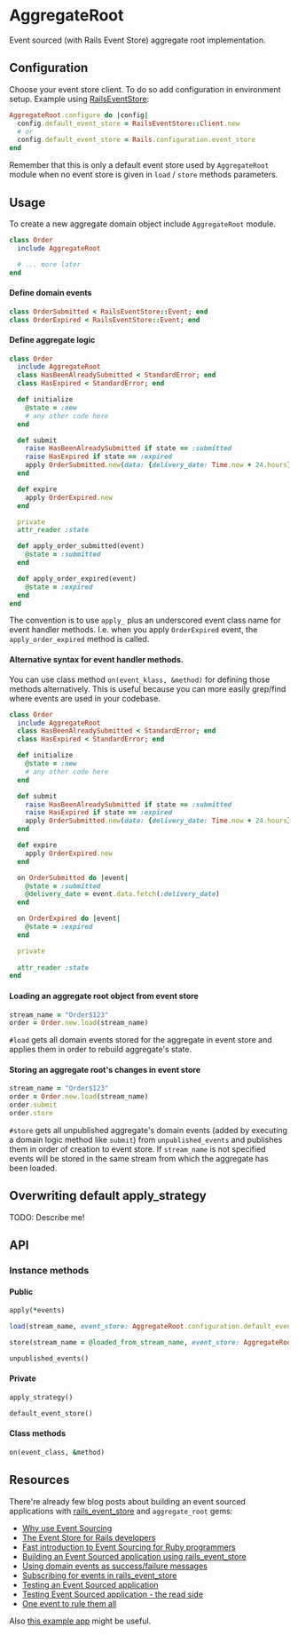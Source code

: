 # AggregateRoot

Event sourced (with Rails Event Store) aggregate root implementation.

## Configuration

Choose your event store client. To do so add configuration in environment setup. Example using [RailsEventStore](https://github.com/RailsEventStore/rails_event_store/):

```ruby
AggregateRoot.configure do |config|
  config.default_event_store = RailsEventStore::Client.new
  # or
  config.default_event_store = Rails.configuration.event_store 
end
```

Remember that this is only a default event store used by `AggregateRoot` module when no event store is given in `load` / `store` methods parameters.

## Usage

To create a new aggregate domain object include `AggregateRoot` module.

```ruby
class Order
  include AggregateRoot

  # ... more later
end
```

#### Define domain events

```ruby
class OrderSubmitted < RailsEventStore::Event; end
class OrderExpired < RailsEventStore::Event; end
```

#### Define aggregate logic

```ruby
class Order
  include AggregateRoot
  class HasBeenAlreadySubmitted < StandardError; end
  class HasExpired < StandardError; end

  def initialize
    @state = :new
    # any other code here
  end

  def submit
    raise HasBeenAlreadySubmitted if state == :submitted
    raise HasExpired if state == :expired
    apply OrderSubmitted.new(data: {delivery_date: Time.now + 24.hours})
  end

  def expire
    apply OrderExpired.new
  end

  private
  attr_reader :state

  def apply_order_submitted(event)
    @state = :submitted
  end

  def apply_order_expired(event)
    @state = :expired
  end
end
```

The convention is to use `apply_` plus an underscored event class name for event handler methods. I.e. when you apply `OrderExpired` event, the `apply_order_expired` method is called.

#### Alternative syntax for event handler methods.

You can use class method `on(event_klass, &method)` for defining those methods alternatively. This is useful because you can more easily grep/find where events are used in your codebase.

```ruby
class Order
  include AggregateRoot
  class HasBeenAlreadySubmitted < StandardError; end
  class HasExpired < StandardError; end

  def initialize
    @state = :new
    # any other code here
  end

  def submit
    raise HasBeenAlreadySubmitted if state == :submitted
    raise HasExpired if state == :expired
    apply OrderSubmitted.new(data: {delivery_date: Time.now + 24.hours})
  end

  def expire
    apply OrderExpired.new
  end

  on OrderSubmitted do |event|
    @state = :submitted
    @delivery_date = event.data.fetch(:delivery_date)
  end

  on OrderExpired do |event|
    @state = :expired
  end

  private
  
  attr_reader :state
end
```

#### Loading an aggregate root object from event store

```ruby
stream_name = "Order$123"
order = Order.new.load(stream_name)
```

`#load` gets all domain events stored for the aggregate in event store and applies them in order to rebuild aggregate's state.

#### Storing an aggregate root's changes in event store

```ruby
stream_name = "Order$123"
order = Order.new.load(stream_name)
order.submit
order.store
```

`#store` gets all unpublished aggregate's domain events  (added by executing a domain logic method like `submit`) from `unpublished_events` and publishes them in order of creation to event store. If `stream_name` is not specified events will be stored in the same stream from which the aggregate has been loaded.

## Overwriting default apply_strategy

TODO: Describe me!

## API

### Instance methods

#### Public

```ruby
apply(*events)
```

```ruby
load(stream_name, event_store: AggregateRoot.configuration.default_event_store)
```

```ruby
store(stream_name = @loaded_from_stream_name, event_store: AggregateRoot.configuration.default_event_store)
```

```ruby
unpublished_events()
```

#### Private

```ruby
apply_strategy()
```

```ruby
default_event_store()
```


#### Class methods

```ruby
on(event_class, &method)
```

## Resources

There're already few blog posts about building an event sourced applications with [rails_event_store](https://github.com/RailsEventStore/rails_event_store) and `aggregate_root` gems:

* [Why use Event Sourcing](https://blog.arkency.com/2015/03/why-use-event-sourcing/)
* [The Event Store for Rails developers](https://blog.arkency.com/2015/04/the-event-store-for-rails-developers/)
* [Fast introduction to Event Sourcing for Ruby programmers](https://blog.arkency.com/2015/03/fast-introduction-to-event-sourcing-for-ruby-programmers/)
* [Building an Event Sourced application using rails_event_store](https://blog.arkency.com/2015/05/building-an-event-sourced-application-using-rails-event-store/)
* [Using domain events as success/failure messages](https://blog.arkency.com/2015/05/using-domain-events-as-success-slash-failure-messages/)
* [Subscribing for events in rails_event_store](https://blog.arkency.com/2015/06/subscribing-for-events-in-rails-event-store/)
* [Testing an Event Sourced application](https://blog.arkency.com/2015/07/testing-event-sourced-application/)
* [Testing Event Sourced application - the read side](https://blog.arkency.com/2015/09/testing-event-sourced-application-the-read-side/)
* [One event to rule them all](https://blog.arkency.com/2016/01/one-event-to-rule-them-all/)

Also [this example app](https://github.com/mpraglowski/cqrs-es-sample-with-res) might be useful.